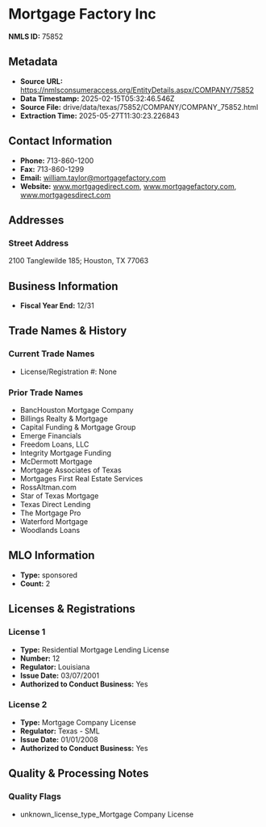# Mortgage Factory Inc

**NMLS ID:** 75852

## Metadata
- **Source URL:** https://nmlsconsumeraccess.org/EntityDetails.aspx/COMPANY/75852
- **Data Timestamp:** 2025-02-15T05:32:46.546Z
- **Source File:** drive/data/texas/75852/COMPANY/COMPANY_75852.html
- **Extraction Time:** 2025-05-27T11:30:23.226843

## Contact Information
- **Phone:** 713-860-1200
- **Fax:** 713-860-1299
- **Email:** william.taylor@mortgagefactory.com
- **Website:** www.mortgagedirect.com, www.mortgagefactory.com, www.mortgagesdirect.com

## Addresses
### Street Address
2100 Tanglewilde 185; Houston, TX 77063

## Business Information
- **Fiscal Year End:** 12/31

## Trade Names & History
### Current Trade Names
- License/Registration #: None

### Prior Trade Names
- BancHouston Mortgage Company
- Billings Realty & Mortgage
- Capital Funding & Mortgage Group
- Emerge Financials
- Freedom Loans, LLC
- Integrity Mortgage Funding
- McDermott Mortgage
- Mortgage Associates of Texas
- Mortgages First Real Estate Services
- RossAltman.com
- Star of Texas Mortgage
- Texas Direct Lending
- The Mortgage Pro
- Waterford Mortgage
- Woodlands Loans

## MLO Information
- **Type:** sponsored
- **Count:** 2

## Licenses & Registrations

### License 1
- **Type:** Residential Mortgage Lending License
- **Number:** 12
- **Regulator:** Louisiana
- **Issue Date:** 03/07/2001
- **Authorized to Conduct Business:** Yes

### License 2
- **Type:** Mortgage Company License
- **Regulator:** Texas - SML
- **Issue Date:** 01/01/2008
- **Authorized to Conduct Business:** Yes

## Quality & Processing Notes
### Quality Flags
- unknown_license_type_Mortgage Company License
